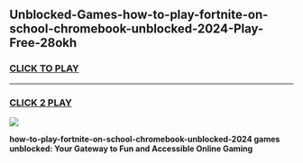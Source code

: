 
## Unblocked-Games-how-to-play-fortnite-on-school-chromebook-unblocked-2024-Play-Free-28okh
<h3>
<a href="https://premium76.site?title=how-to-play-fortnite-on-school-chromebook-unblocked-2024&ref=10A">CLICK TO PLAY</a></h3>
<hr>

<h3>
<a href="https://premium76.site?title=how-to-play-fortnite-on-school-chromebook-unblocked-2024&ref=10A">CLICK 2 PLAY</a>
  
</h3>

<a href="https://premium76.site?title=how-to-play-fortnite-on-school-chromebook-unblocked-2024&ref=10A"><img src="https://clearcache.store/games.png"></a>


**how-to-play-fortnite-on-school-chromebook-unblocked-2024 games unblocked: Your Gateway to Fun and Accessible Online Gaming**

